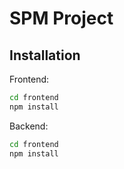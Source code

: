 # SPM Project


## Installation

Frontend:

```sh
cd frontend
npm install
```

Backend:

```sh
cd frontend
npm install
```
